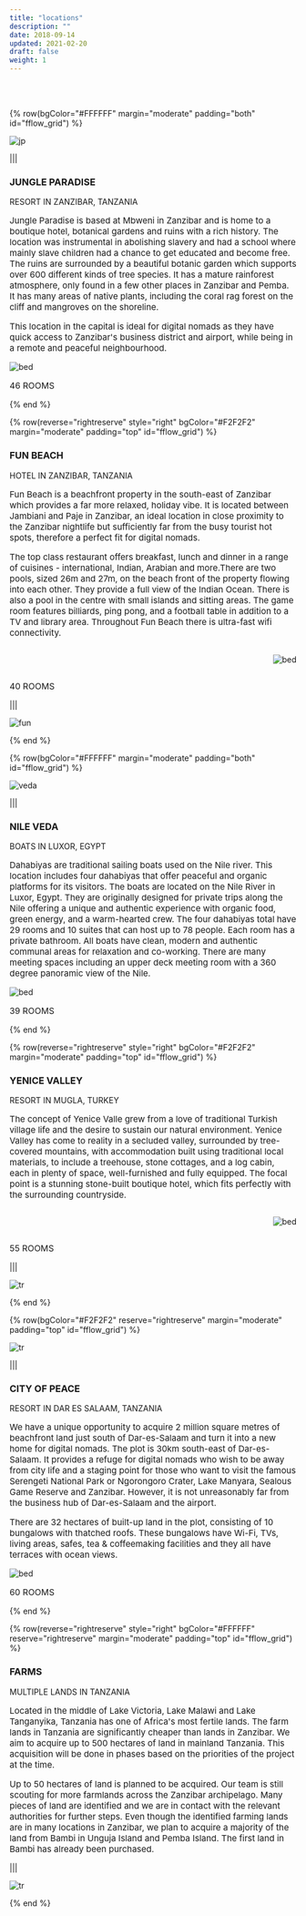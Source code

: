 ```yaml
---
title: "locations"
description: ""
date: 2018-09-14
updated: 2021-02-20
draft: false
weight: 1
---
```


<br>

<br>

<!-- section 1 (JP) -->

{% row(bgColor="#FFFFFF" margin="moderate" padding="both" id="fflow_grid") %}

![jp](img/jp2.png#mx-auto)

|||

### JUNGLE PARADISE 

RESORT IN ZANZIBAR, TANZANIA

<p style='font-size: 15px'>
Jungle Paradise is based at Mbweni in Zanzibar and is home to a boutique hotel, botanical gardens and ruins with a rich history. The location was instrumental in abolishing slavery and had a school where mainly slave children had a chance to get educated and become free. The ruins are surrounded by a beautiful botanic garden which supports over 600 different kinds of tree species. It has a mature rainforest atmosphere, only found in a few other places in Zanzibar and Pemba. It has many areas of native plants, including the coral rag forest on the cliff and mangroves on the shoreline.
</p>

<p style='font-size: 15px'>
This location in the capital is ideal for digital nomads as they have quick access to Zanzibar's business district and airport, while being in a remote and peaceful neighbourhood.
</p>



![bed](img/bed.png#icon)



<p style='font-size: 15px'>
46 ROOMS
</p>

{% end %}

<!-- section 2 (Fun beach) -->

{% row(reverse="rightreserve" style="right" bgColor="#F2F2F2" margin="moderate" padding="top" id="fflow_grid") %}

### FUN BEACH
HOTEL IN ZANZIBAR, TANZANIA

<p style='font-size: 15px'>
Fun Beach is a beachfront property in the south-east of Zanzibar which provides a far more relaxed, holiday vibe. It is located between Jambiani and Paje in Zanzibar, an ideal location in close proximity to the Zanzibar nightlife but sufficiently far from the busy tourist hot spots, therefore a perfect fit for digital nomads.
</p>

<p style='font-size: 15px'>
The top class restaurant offers breakfast, lunch and dinner in a range of cuisines - international, Indian, Arabian and more.There are two pools, sized 26m and 27m, on the beach front of the property flowing into each other. They provide a full view of the Indian Ocean. There is also a pool in the centre with small islands and sitting areas. The game room features billiards, ping pong, and a football table in addition to a TV and library area. Throughout Fun Beach there is ultra-fast wifi connectivity.
</p>

<div class="rightImg">

![bed](img/bed.png#icon)

</div>

<p style='font-size: 15px'>
40 ROOMS
</p>

|||

![fun](img/fun2.png#mx-auto)

{% end %}

<!-- section 3 (Veda boats) -->

{% row(bgColor="#FFFFFF" margin="moderate" padding="both" id="fflow_grid") %}

![veda](img/nile2.png#mx-auto)

|||

### NILE VEDA
BOATS IN LUXOR, EGYPT

<p style='font-size: 15px'>
Dahabiyas are traditional sailing boats used on the Nile river. This location includes four dahabiyas that offer peaceful and organic platforms for its visitors. The boats are located on the Nile River in Luxor, Egypt. They are originally designed for private trips along the Nile offering a unique and authentic experience with organic food, green energy, and a warm-hearted crew. The four dahabiyas total have 29 rooms and 10 suites that can host up to 78 people. Each room has a private bathroom. All boats have clean, modern and authentic communal areas for relaxation and co-working. There are many meeting spaces including an upper deck meeting room with a 360 degree panoramic view of the Nile. 
<p>

![bed](img/bed.png#icon)

<p style='font-size: 15px'>
39 ROOMS
<p>

{% end %}


<!-- section 4 (Yenice valley) -->

{% row(reverse="rightreserve" style="right" bgColor="#F2F2F2" margin="moderate" padding="top" id="fflow_grid") %}

### YENICE VALLEY
RESORT IN MUGLA, TURKEY

<p style='font-size: 15px'>
The concept of Yenice Valle grew from a love of traditional Turkish village life and the desire to sustain our natural environment. Yenice Valley has come to reality in a secluded valley, surrounded by tree-covered mountains, with accommodation built using traditional local materials, to include a treehouse, stone cottages, and a log cabin, each in plenty of space, well-furnished and fully equipped. The focal point is a stunning stone-built boutique hotel, which fits perfectly with the surrounding countryside.
<p>

<div class="rightImg">

![bed](img/bed.png#icon)

</div>

<p style='font-size: 15px'>
55 ROOMS
<p>

|||

![tr](img/turkey2.png#mx-auto)


{% end %}

<!-- section 5 (Dar) -->

{% row(bgColor="#F2F2F2" reserve="rightreserve" margin="moderate" padding="top" id="fflow_grid") %}

![tr](img/dar2.png#mx-auto)

|||

### CITY OF PEACE
RESORT IN DAR ES SALAAM, TANZANIA

<p style='font-size: 15px'>
We have a unique opportunity to acquire 2 million square metres of beachfront land just south of Dar-es-Salaam and turn it into a new home for digital nomads. The plot is 30km south-east of Dar-es-Salaam. It provides a refuge for digital nomads who wish to be away from city life and a staging point for those who want to visit the famous Serengeti National Park or Ngorongoro Crater, Lake Manyara, Sealous Game Reserve and Zanzibar. However, it is not unreasonably far from the business hub of Dar-es-Salaam and the airport.
<p>

<p style='font-size: 15px'>
There are 32 hectares of built-up land in the plot, consisting of 10 bungalows with thatched roofs. These bungalows have Wi-Fi, TVs, living areas, safes, tea & coffeemaking facilities and they all have terraces with ocean views.
<p>

![bed](img/bed.png#icon)

<p style='font-size: 15px'>
60 ROOMS
<p>

{% end %}

<!-- section 5 (FARMS) -->

{% row(reverse="rightreserve" style="right" bgColor="#FFFFFF" reserve="rightreserve" margin="moderate" padding="top" id="fflow_grid") %}

### FARMS
MULTIPLE LANDS IN TANZANIA

<p style='font-size: 15px'>
Located in the middle of Lake Victoria, Lake Malawi and Lake Tanganyika, Tanzania has one of Africa's most fertile lands. The farm lands in Tanzania are significantly cheaper than lands in Zanzibar. We aim to acquire up to 500 hectares of land in mainland Tanzania. This acquisition will be done in phases based on the priorities of the project at the time.
<p>

<p style='font-size: 15px'>
Up to 50 hectares of land is planned to be acquired. Our team is still scouting for more farmlands across the Zanzibar archipelago. Many pieces of land are identified and we are in contact with the relevant authorities for further steps. Even though the identified farming lands are in many locations in Zanzibar, we plan to acquire a majority of the land from Bambi in Unguja Island and Pemba Island. The first land in Bambi has already been purchased.
<p>

|||

![tr](img/bambi2.png#mx-auto)

{% end %}

<style>
    .rightImg{
     display: flex;
     justify-content: right;
    }
</style>